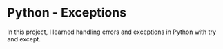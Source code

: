 <h1>Python - Exceptions</h1>

<p>In this project, I learned handling errors and exceptions in Python with try and except.</p>
